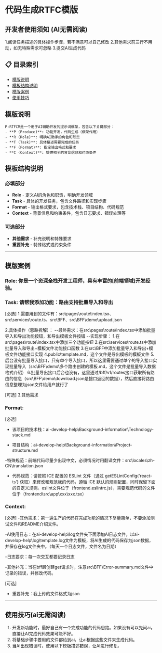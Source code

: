 # 代码生成RTFC模版

## 开发者使用须知 (AI无需阅读)
1.阅读任务描述的具体操作步骤，若不满意可以自己修改
2.其他需求前三行不用动，如无特殊需求可忽略
3.提交AI生成代码

## 📋 目录索引
- [模版说明](#模版说明)
- [模板结构说明](#模板结构说明)
- [模版案例](#模版案例)
- [使用技巧](#使用技巧-ai无需阅读)

## 模版说明
```
P-RTFCM是一个用于AI辅助开发的提示词框架，包含以下关键部分：
- **P (Produce)**: 功能开发，代码生成（框架作用）
- **R (Role)**: 明确AI助手的角色和职责
- **T (Task)**: 具体描述需要完成的任务
- **F (Format)**: 指定输出格式和要求
- **C (Context)**: 提供相关的背景信息和约束条件
```

## 模板结构说明

### 必填部分
- **Role** - 定义AI的角色和职责，明确开发领域
- **Task** - 具体的开发任务，包含文件路径和实现步骤
- **Format** - 输出格式要求，包含技术栈、项目结构、代码规范
- **Context** - 背景信息和约束条件，包含日志要求、错误处理等

### 可选部分
- **其他需求** - 补充说明和特殊要求
- **重要补充** - 特殊格式或约束条件
---

## 模版案例

### Role: 你是一个资深全栈开发工程师，具有丰富的[前端领域]开发经验。

### Task: 请帮我添加功能：路由支持批量导入和导出
[必选]
1.需要用到的文件有：src\pages\route\index.tsx、src\services\route.ts、src\BFF、src\BFF\demo\upload.json

2.具体操作（思路拆解）：
--最终需求：在src\pages\route\index.tsx中添加批量导入和导出功能按钮，和导出模板文件按钮
--实现步骤：
    1.在src\pages\route\index.tsx中添加三个功能按钮
    2.在src\services\route.ts中添加批量导入和导出+模板文件功能接口函数
    3.在src\BFF中添加批量导入和导出+模板文件功能接口实现
    4.public\template.md，这个文件是导出模板的模板文件
    5.后台没有批量导入接口，只有单个导入接口，所以这里需要通过单个的导入接口实现批量导入（src\BFF\demo\多个路由创建的模板.md，这个文件是批量导入数据格式介绍）
    6.批量导出接口后台也没有，这里通过/bff/v1/routes接口获取所有路由的信息（src\BFF\demo\download.json是接口返回的数据），然后直接将路由信息整理为json文件给用户就行了

[可选]
3.其他需求


### Format: 
[必选]
- 该项目的技术栈：ai-develop-help\Background-information\Technology-stack.md

- 项目结构：ai-develop-help\Background-information\Project-structure.md

-特殊规范：前端代码尽量少出现中文，必须情况时用翻译文件：src\locales\zh-CN\translation.json

- 代码规范：请按照 ICE 配置的 ESLint 文件（通过 getESLintConfig('react-ts') 获取）来修改和规范我的代码，遵循 ICE 默认的规则配置，同时保留下面的自定义规则。eslint文件位于（frontend\.eslintrc.js），需要规范代码的文件位于（frontend\src\app\xxx\xxx.tsx）


### Context: 
[必选]
-其他需求：第一遍生产的代码在完成功能的情况下尽量简单，不要添加测试文件和README介绍文件。

-AI使用日志：在ai-develop-help\log文件夹下面添加AI日志文件。以ai-develop-help\log\template.log文件为模板，将AI生成的代码保存为json数据，并保存在log文件夹中。（每天一个日志文件，文件名为日期）

-日志要求：每一次交互都要记录日志

-其他补充：当在bff层创建get请求时，注意src\BFF\Error-summary.md文件中记录的错误，并修改代码。

[可选]
- 重要补充：我上传的文件格式为json
---

## 使用技巧(ai无需阅读)
1. 开发新功能时，最好自己有一个完成功能的代码思路。如果没有可以先问ai，直接让AI完成代码效果可能不好。
2. 将基础步骤中要用的文件都给到ai，让ai根据这些文件来生成代码。
3. 当AI出现错误时，使用以下模板描述错误，让AI进行修复。